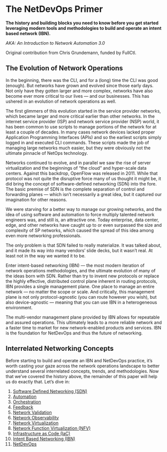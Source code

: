 # The NetDevOps Primer

**The history and building blocks you need to know before you get started leveraging modern tools and methodologies to build and operate an intent based network (IBN).**

*AKA: An Introduction to Network Automation 3.0*

Original contribution from Chris Grundemann, funded by FullCtl.

## The Evolution of Network Operations

In the beginning, there was the CLI, and for a (long) time the CLI was good (enough). But networks have grown and evolved since those early days. Not only have they gotten larger and more complex, networks have also become ever more critical to our lives — and our businesses. This has ushered in an evolution of network operations as well.

The first glimmers of this evolution started in the service provider networks, which became larger and more critical earlier than other networks. In the internet service provider (ISP) and network service provider (NSP) world, it has been common to use scripts to manage portions of the network for at least a couple of decades. In many cases network devices lacked proper Application Programming Interfaces (APIs) and so the earliest scripts simply logged in and executed CLI commands. These scripts made the job of managing large networks much easier, but they were obviously not the ultimate pinnacle of NetOps technology.

Networks continued to evolve, and in parallel we saw the rise of server virtualization and the beginnings of “the cloud” and hyper-scale data centers. Against this backdrop, OpenFlow was released in 2011. While that protocol was not quite the disruptive force many of us thought it might be, it did bring the concept of software-defined networking (SDN) into the fore. The basic premise of SDN is the complete separation of control and forwarding planes — which isn’t necessarily a great idea, but it captured our imagination for other reasons.

We were starving for a better way to manage our growing networks, and the idea of using software and automation to force multiply talented network engineers was, and still is, an attractive one. Today enterprise, data center, edge, and other networks have caught up to or even surpassed the size and complexity of SP networks, which caused the spread of this idea among even more networking professionals.

The only problem is that SDN failed to really materialize. It was talked about, and it made its way into many vendors’ slide decks, but it wasn’t real. At least not in the way we wanted it to be.

Enter intent-based networking (IBN) — the most modern iteration of network operations methodologies, and the ultimate evolution of many of the ideas born with SDN. Rather than try to invent new protocols or replace the highly effective, distributed control plane inherent in routing protocols, IBN provides a single management plane. One place to manage an entire network — no matter the scope or scale. And critically, this management plane is not only protocol-agnostic (you can route however you wish), but also device-agnostic — meaning that you can use IBN in a heterogeneous environment.

The multi-vendor management plane provided by IBN allows for repeatable and assured operations. This ultimately leads to a more reliable network and a faster time to market for new network-enabled products and services. IBN is the foundation for NetDevOps and thus the future of networking.

## Interrelated Networking Concepts

Before starting to build and operate an IBN and NetDevOps practice, it’s worth casting your gaze across the network operations landscape to better understand several interrelated concepts, trends, and methodologies. Now that we’ve covered the history above, the remainder of this paper will help us do exactly that. Let’s dive in:

1. [Software Defined Networking (SDN)](SDN.md)
2. [Automation](Automation.md)
3. [Orchestration](Orchestration.md)
4. [Feedback](Feedback.md)
5. [Network Validation](NetworkValidation.md)
6. [Network Observability](NetworkObservability.md)
7. [Network Virtualization](NetworkVirtualization.md)
8. [Network Function Virtualization (NFV)](NFV.md)
9. [Infrastructure as Code (IaC)](IaC.md)
11. [Intent Based Networking (IBN)](IBN.md)
12. [NetDevOps](NetDevOps.md)